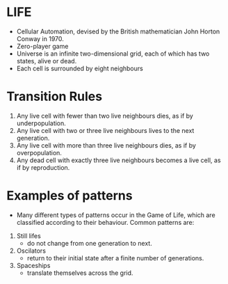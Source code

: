 # LIFE
- Cellular Automation, devised by the British mathematician John Horton Conway in 1970.
- Zero-player game
- Universe is an infinite two-dimensional grid, each of which has two states, alive or dead.
- Each cell is surrounded by eight neighbours

# Transition Rules
1. Any live cell with fewer than two live neighbours dies, as if by underpopulation.
2. Any live cell with two or three live neighbours lives to the next generation.
3. Any live cell with more than three live neighbours dies, as if by overpopulation.
4. Any dead cell with exactly three live neighbours becomes a live cell, as if by reproduction.

# Examples of patterns
- Many different types of patterns occur in the Game of Life, which are classified according to their behaviour.
Common patterns are:
1. Still lifes
    - do not change from one generation to next.
2. Oscilators
    - return to their initial state after a finite number of generations.
3. Spaceships
    - translate themselves across the grid.
